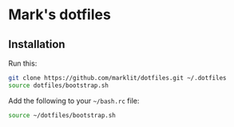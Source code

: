 # Mark's dotfiles

## Installation

Run this:

```sh
git clone https://github.com/marklit/dotfiles.git ~/.dotfiles
source dotfiles/bootstrap.sh
```

Add the following to your `~/bash.rc` file:

```bash
source ~/dotfiles/bootstrap.sh
```

